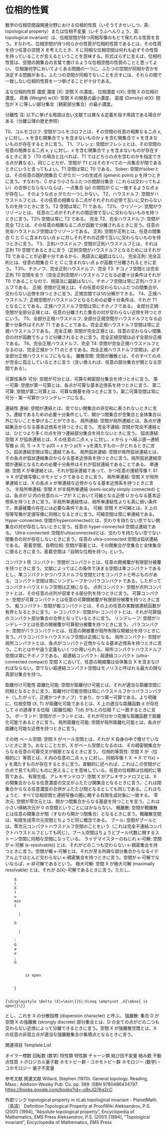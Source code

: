 # 位相的性質

数学の位相空間論関連分野における位相的性質（いそうてきせいしつ、英: topological property）または位相不変量（いそうふへんりょう、英: topological invariant）は、位相空間が持つ同相写像のもとで保たれる性質を言う。すなわち、位相空間が持つ何らかの性質が位相的性質であるとは、その性質を持つ任意の空間 X を考えたとき、X に同相な位相空間は何れも必ずその性質を持っていることが言えるということを意味する。形式ばらずに言えば、位相的性質は、空間の開集合の言葉で書けるような位相空間の性質のことと思ってよい。
位相幾何学においてよくある問題の一つに、ふたつの空間が同相か否かを決定する問題がある。ふたつの空間が同相でないことを示すには、それらの間で一致しない位相的性質を一つ挙げることが十分である。

主な位相的性質
濃度
濃度 |X|: 空間 X の濃度。
位相濃度 τ(X): 空間 X の位相の濃度。
荷重 (Weight) w(X): 空間 X の開基の最小濃度。
密度 (Density) d(X): 閉包が X に等しい部分集合（稠密部分集合）の最小濃度。

分離性
注: 以下に挙げる用語は古い文献では異なる定義を指す用語である場合がある（分離公理の歴史参照）

T0、コルモゴロフ: 空間がコルモゴロフとは、その空間の任意の相異なる二点 x, y に対し、x を含む開集合で y を含まないものか y を含む開集合で x を含まないものが存在するときに言う。
T1、フレシェ: 空間がフレシェとは、その空間の任意の相異なる二点 x, y に対し、x を含む開集合で y を含まないものが存在するときに言う（T0 の場合と比べれば、T1 ではどちらの点を含むのかを指定できる点が異なる）。同じことだが、空間が T1 とはそのすべての一点集合が閉であるときにいうと言ってもよい。T1 空間は常に T0 である。
Sober:  空間がsoberとは、その任意の既約閉集合 C がただ一つの生成点 (generic point) p を持つときに言う。すなわち、C がより小さなふたつの閉部分集合（これらは交わってもよい）の合併とならないならば、一点集合 {p} の閉包が C に一致するような点 p が存在し、そのような点 p がただ一つしかない。
T2、ハウスドルフ: 空間がハウスドルフとは、その任意の相異なる二点がそれぞれの近傍で互いに交わらないものを持つときに言う。T2 空間は常に T1 である。
T2½、ウリゾーン: 空間がウリゾーンとは、 任意の二点がそれぞれの閉近傍で互いに交わらないものを持つときに言う。T2½ 空間は常に T2 である。
完全 T2、完全ハウスドルフ: 空間が完全 T2とは、その任意の相異なる二点が函数で分離されるときに言う。任意の完全ハウスドルフ空間はウリゾーンである。
正則: 空間が正則とは、任意の閉集合 C と C に含まれない点 p に対しそれぞれの近傍で互いに交わらないものを持つときに言う。
T3、正則ハウスドルフ: 空間が正則ハウスドルフとは、それは正則 T0 空間であるときに言う（正則空間がハウスドルフとなるためにはそれが T0 であることが必要十分であるから、用語法に齟齬はない）。
完全正則: 完全正則とは、任意の閉集合 C と C に含まれない点 p が函数で分離されるときに言う。
T3½、チホノフ、完全正則ハウスドルフ、完全 T3: チコノフ空間とは完全正則 T0 空間を言う（完全正則空間がハウスドルフとなる必要十分条件はそれが T0 であることなので、用語法に齟齬はない）。チホノフ空間は常に正則ハウスドルフである。
正規: 空間が正規とは、その任意の交わらないふたつの閉集合が、交わらない近傍を持つときに言う。正規空間では1の分解ができる。
T4、正規ハウスドルフ: 正規空間がハウスドルフとなるための必要十分条件は、それが T1 となることである。正規ハウスドルフ空間は常にチホノフである。
全部分正規: 空間が全部分正規とは、任意の分離された集合の対が交わらない近傍を持つときにいう。
T5、全部分正規ハウスドルフ: 全部分正規空間がハウスドルフとなる必要十分条件はそれが T1 であることである。完全正規ハウスドルフ空間は常に正規ハウスドルフである。
完全正規: 空間が完全正規とは、任意の交わらない閉集合の対が函数でちょうど分離されるときに言う。完全正規空間は必ず全部分正規である。
T6、完全正規ハウスドルフ、完全 T4: 空間が完全正規ハウスドルフとなるのは、完全正規かつ T1 のときである。完全正規ハウスドルフ空間は、必ず全部分正規ハウスドルフにもなる。
離散空間: 空間が離散とは、そのすべての点が完全に孤立しているときに言う（言い換えれば、任意の部分集合が開となる空間である）。

可算性条件
可分: 空間が可分とは、可算な稠密部分集合を持つときに言う。
第一可算: 空間が第一可算とは、各点が可算な基本近傍系を持つときに言う。
第二可算: 空間が第二可算とは、可算な開基を持つときに言う。第二可算空間は常に可分・第一可算かつリンデレーフになる。

連結性
連結: 空間が連結とは、空でない開集合の非交和に表されないときに言う。連結であるための必要十分条件として、開かつ閉集合が空集合と全体集合以外にないことを挙げることができる。
局所連結: 空間が局所連結とは、各点が連結集合からなる基本近傍系を持つときに言う。
完全不連結: 空間が完全不連結とは、ひとつより多くの点を持つ連結部分集合を持たないときに言う。
弧状連結: 空間 X が弧状連結とは、X の任意の二点 x, y に対し、x から y へ結ぶ道—連続写像 p: [0, 1] → X で p(0) = x かつ p(1) = yを満たすもの—がとれるときに言う。弧状連結空間は常に連結である。
局所弧状連結: 空間が局所弧状連結とは、その各点が弧状連結集合からなる基本近傍系を持つときに言う。局所弧状連結空間が連結となるための必要十分条件はそれが弧状連結であることである。
単連結: 空間 X が単連結とは、それが弧状連結であって、かつ任意の連続写像 f: S1 → X が定値写像にホモトピックであるときに言う。
局所単連結: 空間 X が局所単連結とは、X の各点 x が単連結な近傍からなる基本近傍系を持つときに言う。
半局所単連結:  空間 X が半局所単連結 (semi-locally simply connected) とは、各点が U 内の任意のループが X において可縮となる近傍 U からなる基本近傍系を持つときに言う。半局所単連結性は、局所単連結性よりも真に弱い条件で、普遍被覆の存在には必要な条件である。
可縮: 空間 X が可縮とは、X 上の恒等写像が定値写像に同相となるときに言う。可縮空間は常に単連結である。
Hyper-connected: 空間がhyper­connectedとは、交わりを持たない空でない開集合の対が存在しないときに言う。任意の hyper-connected 空間は連結である。
Ultra-connected: 空間がultra­connectedとは、交わりを持たない空でない閉集合の対が存在しないときに言う。任意の ultra-connected 空間は弧状連結である。
密着空間、自明位相: 空間が密着とは、その開集合が空集合と全体集合に限るときに言う。密着空間は「自明な位相を持つ」という。

コンパクト性
コンパクト: 空間がコンパクトとは、任意の開被覆が有限部分被覆を持つときに言う。文献によってはこの条件で決まる空間は準コンパクトであるとし、準コンパクトかつハウスドルフな空間だけをコンパクトと呼ぶものがある。コンパクト空間は常にリンデレーフかつパラコンパクトである。したがってコンパクトハウスドルフ空間は正規になる。
点列コンパクト: 空間が点列コンパクトとは、その任意の点列が収束する部分列を持つときに言う。
可算コンパクト: 空間が可算コンパクトとは任意の可算開被覆が有限部分被覆を持つときに言う。
擬コンパクト: 空間が擬コンパクトとは、その上の任意の実数値連続函数が有界となるときに言う。
σ-コンパクト: 空間がσ-コンパクトとは、それが可算個のコンパクト部分集合の合併となっているときに言う。
リンデレーフ: 空間がリンデレーフとは任意の開被覆が可算部分被覆を持つときに言う。
パラコンパクト: 空間がパラコンパクトとは、任意の開被覆が局所有限な開細分を持つときに言う。パラコンパクトハウスドルフ空間は正規になる。
局所コンパクト: 空間が局所コンパクトとは、各点がコンパクト近傍からなる基本近傍系を持つときに言う。これとはやや違う定義もいくつか用いられる。局所コンパクトハウスドルフ空間は常にチホノフである。
超連結コンパクト: 超連結コンパクト (ultra-connected compact) 空間 X において、任意の開被覆は全体集合 X を含まなければならない。空でない超連結コンパクト空間はモノリスと呼ばれる最大の開な真部分集合を持つ。

距離付け可能性
距離化可能: 空間が距離付け可能とは、それが適当な距離空間に同相となるときに言う。距離付け可能空間は常にハウスドルフかつパラコンパクト（したがって、正規かつチホノフ）であり、かつ第一可算である。より明確に、位相空間 (X, T) が距離化可能であるとは、X 上の適当な距離函数 d が存在して d の誘導する位相（距離位相）T(d) がもとの位相 T に一致するときに言う。
ポーランド: 空間がポーランドとは、それが可分かつ完備な距離函数で距離化可能であるときに言う。
局所距離化可能: 空間が局所距離化可能とは、各点が距離化可能な近傍を持つときに言う。

その他
ベール空間: 空間 X がベール空間とは、それが X 自身の中で痩せていないときに言う。おなじことだが、X がベール空間となるのは、その稠密開集合からなる任意の可算交叉が稠密となるときに言う。
位相的等質性: 空間 X が（位相的に）等質とは、X 内の任意の二点 x, y に対し、同相写像 f: X → X で f(x) = y を満たすものが存在するときに言う。直観的に述べれば、これはこの空間がどの点で見ても同じものに見えることを意味している。任意の位相群は位相的に等質である。
有限生成、アレキサンドロフ: 空間 X がアレキサンドロフとは、X の開集合からなる任意濃度の交叉がふたたび開集合となるときに言う。これは閉集合からなる任意濃度の合併がふたたび閉となるとしても同じである。これはちょうど、すべて位相空間と連続写像の圏に関する有限生成対象に一致する。
零次元: 空間が零次元とは、開かつ閉集合からなる基底を持つことを言う。これは小さい帰納次元が 0 の空間ということにほかならない。
概離散: 空間が概離散とは任意の開集合が閉（すなわち開かつ閉集合）となるときに言う。概離散空間は、有限生成零次元空間とちょうど同じ概念である。
ブール: 空間がブールとは、零次元コンパクトハウスドルフ空間のことをいう（これは完全不連結コンパクトハウスドルフとしても同じ）。ブール空間はちょうどブール代数に関するストーン空間に同相な空間になっている。
ライデマイスターのねじれ
κ-可解: 空間が κ-可解 (κ-resolvable)) とは、それがどの二つも交わらない κ-稠密集合を持つときに言う。空間が概 κ-可解とは、それが至る所疎な部分集合からなるイデアル上でほとんど交わらない κ-稠密集合を持つときに言う。空間が κ-可解でないならば、κ-非可解であるという。
極大可解: 空間 X が極大可解 (maximally resolvable) とは、それが Δ(X)-可解であるときに言う。ただし、
  
    
      
        Δ
        (
        X
        )
        =
        min
        {
        
          |
        
        G
        
          |
        
        :
        G
        ≠
        ∅
        ,
        G
        
          
             is open
          
        
        }
      
    
    {\displaystyle \Delta (X)=\min\{|G|:G\neq \emptyset ,G{\mbox{ is open}}\}}
  
 とし、これを X の分散指標 (dispersion character) と呼ぶ。
強離散: 集合 D が空間 X の強離散 (strongly discrete) 部分集合とは、D の全ての点がどの二つも交わらない近傍によって分離できるときに言う。空間 X が強離散空間とは、X の任意の非孤立点が適当な強離散集合の集積点となるときに言う。

関連項目
Template:List

オイラー標数
回転数 (数学)
特性類
特性数
チャーン類
結び目不変量
絡み数
不動点性質
トポロジカル量子数
ホモトピー群・コホモトピー群
ホモロジー (数学)・コホモロジー
量子不変量

参考文献
関連文献
Willard, Stephen (1970). General topology. Reading, Mass.: Addison-Wesley Pub. Co. pp. 369. ISBN 9780486434797. https://books.google.com/books?id=-o8xJQ7Ag2cC

外部リンク
topological property in nLab
topological invariant - PlanetMath.（英語）
Definition:Topological Property at ProofWiki
Aleksandrov, P.S. (2001) [1994], “Absolute topological property”, Encyclopedia of Mathematics, EMS Press
Aleksandrov, P.S. (2001) [1994], “Topological invariant”, Encyclopedia of Mathematics, EMS Press
